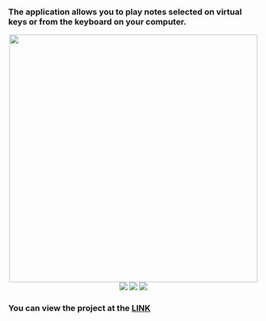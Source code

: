 ### The application allows you to play notes selected on virtual keys or from the keyboard on your computer.

<div align="center">
<img src="https://imgur.com/3t2Vxr1.png" width="500px">
</div>
<div align="center">
<img src="https://img.shields.io/badge/HTML-5%20-green">
<img src="https://img.shields.io/badge/CSS-3-green">
<img src="https://img.shields.io/badge/JavaScript-ES6-green">
</div>

### You can view the project at the [LINK](https://a-lyona.github.io/A-lyona/virtual-piano/index.html)
